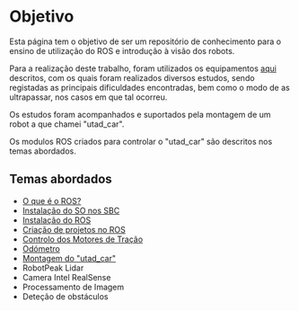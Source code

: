 # Objetivo

Esta página tem o objetivo de ser um repositório de conhecimento para o ensino de utilização do ROS e introdução à visão dos robots.

Para a realização deste trabalho, foram utilizados os equipamentos [aqui](./docs/Equipamento%20Utilizado.md) descritos, com os quais foram realizados diversos estudos, sendo registadas as principais dificuldades encontradas, bem como o modo de as ultrapassar, nos casos em que tal ocorreu.

Os estudos foram acompanhados e suportados pela montagem de um robot a que chamei "utad_car".

Os modulos ROS criados para controlar o "utad_car" são descritos nos temas abordados.

## Temas abordados
- [O que é o ROS?](#o-que-é-ros)
- [Instalação do SO nos SBC](./docs/Instalação%20do%20SO%20nos%20SBC.md)
- [Instalação do ROS](./docs/Instalação%20do%20ROS.md)
- [Criação de projetos no ROS](./docs/Criação%20de%20projetos%20no%20ROS.md)
- [Controlo dos Motores de Tração](./docs/Controlo%20dos%20Motores%20de%20tração.md)
- [Odómetro](./docs/Odômetro.md)
- [Montagem do "utad_car"]()
- RobotPeak Lidar
- Camera Intel RealSense
- Processamento de Imagem
- Deteção de obstáculos


